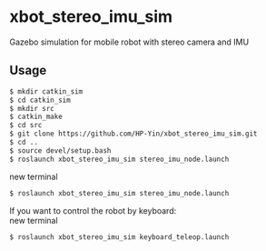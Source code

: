 # xbot_stereo_imu_sim 
Gazebo simulation for mobile robot with stereo camera and IMU  
## Usage
```sh
$ mkdir catkin_sim  
$ cd catkin_sim  
$ mkdir src  
$ catkin_make  
$ cd src  
$ git clone https://github.com/HP-Yin/xbot_stereo_imu_sim.git  
$ cd ..  
$ source devel/setup.bash  
$ roslaunch xbot_stereo_imu_sim stereo_imu_node.launch  
```
new terminal  
```sh
$ roslaunch xbot_stereo_imu_sim stereo_imu_node.launch  
```
If you want to control the robot by keyboard:  
new terminal  
```sh
$ roslaunch xbot_stereo_imu_sim keyboard_teleop.launch 
```
